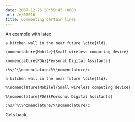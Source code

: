 ```yaml
---
date: 2007-12-26 20:59:43 +0000
url: /e/07016
title: Commenting certain lines
---
```


An example with latex

	a kitchen wall in the near future \cite{tld}.

	\nomenclature{Mobile}{Small wireless computing device}

	\nomenclature{PDA}{Personal Digital Assitants}

	:%s/^\\nomenclature/%\\nomenclature/c

	a kitchen wall in the near future \cite{tld}.

	%\nomenclature{Mobile}{Small wireless computing device}

	%\nomenclature{PDA}{Personal Digital Assitants}

	:%s/^%\\nomenclature/\\nomenclature/c
Gets back.
